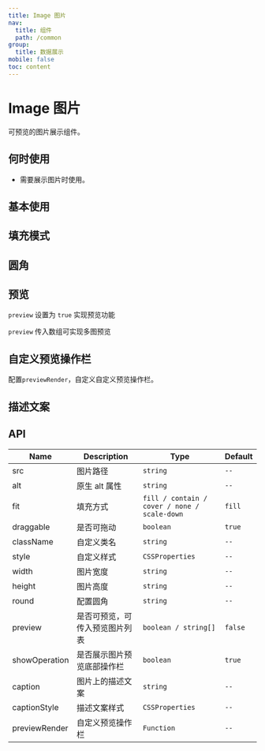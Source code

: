 ```yaml
---
title: Image 图片
nav:
  title: 组件
  path: /common
group:
  title: 数据展示
mobile: false
toc: content
---
```


# Image 图片

可预览的图片展示组件。

## 何时使用

- 需要展示图片时使用。

## 基本使用

<code src="./demos/index1.tsx"></code>

## 填充模式

<code src="./demos/index2.tsx"></code>

## 圆角

<code src="./demos/index3.tsx"></code>

## 预览

`preview` 设置为 `true` 实现预览功能

<code src="./demos/index4.tsx"></code>

`preview` 传入数组可实现多图预览

<code src="./demos/index5.tsx"></code>

## 自定义预览操作栏

配置`previewRender`，自定义自定义预览操作栏。

<code src="./demos/index7.tsx"></code>

## 描述文案

<code src="./demos/index6.tsx"></code>

## API

| Name          | Description                    | Type                                         | Default |
| ------------- | ------------------------------ | -------------------------------------------- | ------- |
| src           | 图片路径                       | `string`                                     | `--`    |
| alt           | 原生 alt 属性                  | `string`                                     | `--`    |
| fit           | 填充方式                       | `fill / contain / cover / none / scale-down` | `fill`  |
| draggable     | 是否可拖动                     | `boolean`                                    | `true`  |
| className     | 自定义类名                     | `string`                                     | `--`    |
| style         | 自定义样式                     | `CSSProperties`                              | `--`    |
| width         | 图片宽度                       | `string`                                     | `--`    |
| height        | 图片高度                       | `string`                                     | `--`    |
| round         | 配置圆角                       | `string`                                     | `--`    |
| preview       | 是否可预览，可传入预览图片列表 | `boolean / string[]`                         | `false` |
| showOperation | 是否展示图片预览底部操作栏     | `boolean`                                    | `true`  |
| caption       | 图片上的描述文案               | `string`                                     | `--`    |
| captionStyle  | 描述文案样式                   | `CSSProperties`                              | `--`    |
| previewRender | 自定义预览操作栏               | `Function`                                   | `--`    |
